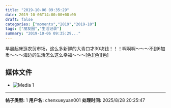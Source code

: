 ```yaml
---
title: "2019-10-06 09:35:29"
date: 2019-10-06T14:00:00+08:00
draft: false
categories: ["moments","2019","2019-10"]
tags: ["朋友圈","生活记录"]
summary: "2019-10-06 09:35:29..."
---
```


早晨起床逛农贸市场，这么多新鲜的大青口才30块钱！！！啊啊啊～～～不到6加币～～～海边的生活怎么这么幸福～～～[色][色][色]

## 媒体文件

- ![Media 1](/Moments/photos/2019-10-06/201910060935290.jpg)

---

**帖子类型:** 1
**用户名:** chenxueyuan001
**处理时间:** 2025/8/28 20:25:47